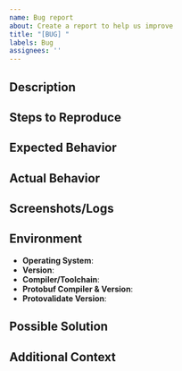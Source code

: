```yaml
---
name: Bug report
about: Create a report to help us improve
title: "[BUG] "
labels: Bug
assignees: ''
---
```


## Description
<!--Provide a clear and concise description of the bug. Be specific and include any relevant information about the issue, such as what you were trying to accomplish, what the expected behavior was, and how the actual behavior differed.-->

## Steps to Reproduce
<!--
1. First step to reproduce the bug
2. Second step to reproduce the bug
3. Third step to reproduce the bug
... additional steps as needed 
-->

## Expected Behavior

<!--Describe what you expected to happen when following the steps to reproduce the bug.-->

## Actual Behavior

<!--Describe what actually happened instead of the expected behavior.-->

## Screenshots/Logs

<!--If applicable, add screenshots and/or log files to help explain the bug.-->

## Environment

- **Operating System**: <!--[e.g., macOS, Windows, Linux]-->
- **Version**: <!--[e.g., macOS 10.15.7, Windows 10, Ubuntu 20.04]-->
- **Compiler/Toolchain**: <!--[e.g., GCC 9.3.0, Clang 10.0.0]-->
- **Protobuf Compiler & Version**: <!--[e.g. buf v1.17.0, protoc 3.17.3]-->
- **Protovalidate Version**: <!--[if applicable, e.g., v1.0.2]-->

## Possible Solution
<!--If you have any suggestions on how the bug could be fixed or have identified the source of the problem, please provide your insights here.-->

## Additional Context
<!--Any other information, context, or relevant details that could be helpful for understanding and resolving the bug.-->

<!--Please make sure to provide as much information as possible to help the maintainers diagnose and fix the issue.-->
